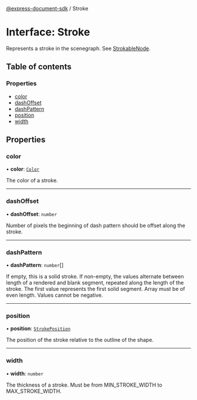 [@express-document-sdk](../overview.md) / Stroke

# Interface: Stroke

Represents a stroke in the scenegraph. See [StrokableNode](../classes/StrokableNode.md).

## Table of contents

### Properties

- [color](Stroke.md#color)
- [dashOffset](Stroke.md#dashoffset)
- [dashPattern](Stroke.md#dashpattern)
- [position](Stroke.md#position)
- [width](Stroke.md#width)

## Properties

### color

• **color**: [`Color`](Color.md)

The color of a stroke.

___

### dashOffset

• **dashOffset**: `number`

Number of pixels the beginning of dash pattern should be offset along the stroke.

___

### dashPattern

• **dashPattern**: `number`[]

If empty, this is a solid stroke.
If non-empty, the values alternate between length of a rendered and blank segment,
repeated along the length of the stroke. The first value represents the first solid segment.
Array must be of even length. Values cannot be negative.

___

### position

• **position**: [`StrokePosition`](../enums/StrokePosition.md)

The position of the stroke relative to the outline of the shape.

___

### width

• **width**: `number`

The thickness of a stroke. Must be from MIN_STROKE_WIDTH to MAX_STROKE_WIDTH.

